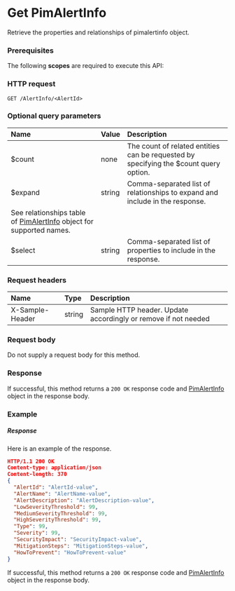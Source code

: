 # Get PimAlertInfo

Retrieve the properties and relationships of pimalertinfo object.
### Prerequisites
The following **scopes** are required to execute this API: 
### HTTP request
<!-- { "blockType": "ignored" } -->
```http
GET /AlertInfo/<AlertId>
```
### Optional query parameters
|Name|Value|Description|
|:---------------|:--------|:-------|
|$count|none|The count of related entities can be requested by specifying the $count query option.|
|$expand|string|Comma-separated list of relationships to expand and include in the response. 
See relationships table of [PimAlertInfo](../resources/pimalertinfo.md) object for supported names. |
|$select|string|Comma-separated list of properties to include in the response.|

### Request headers
| Name       | Type | Description|
|:-----------|:------|:----------|
| X-Sample-Header  | string  | Sample HTTP header. Update accordingly or remove if not needed|

### Request body
Do not supply a request body for this method.
### Response
If successful, this method returns a `200 OK` response code and [PimAlertInfo](../resources/pimalertinfo.md) object in the response body.
### Example
##### Response
Here is an example of the response.
<!-- {
  "blockType": "response",
  "truncated": false,
  "@odata.type": "pimalertinfo"
} -->
```json
HTTP/1.1 200 OK
Content-type: application/json
Content-length: 370
{
  "AlertId": "AlertId-value",
  "AlertName": "AlertName-value",
  "AlertDescription": "AlertDescription-value",
  "LowSeverityThreshold": 99,
  "MediumSeverityThreshold": 99,
  "HighSeverityThreshold": 99,
  "Type": 99,
  "Severity": 99,
  "SecurityImpact": "SecurityImpact-value",
  "MitigationSteps": "MitigationSteps-value",
  "HowToPrevent": "HowToPrevent-value"
}
```
If successful, this method returns a `200 OK` response code and [PimAlertInfo](../resources/pimalertinfo.md) object in the response body.

<!-- uuid: 04f9f2fc-606f-428a-a8d6-757d7755a9c2
2015-10-16 22:29:35 UTC -->
<!-- {
  "type": "#page.annotation",
  "description": "Get PimAlertInfo",
  "keywords": "",
  "section": "documentation",
  "tocPath": ""
}-->